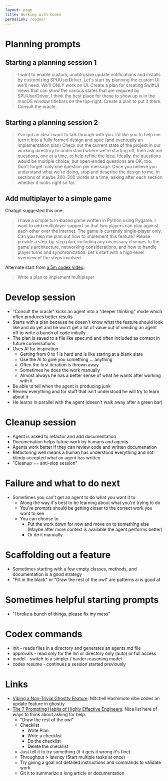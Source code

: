 ```yaml
---
layout: page
title: Working with Codex
permalink: /codex/
---
```


# Planning prompts

## Starting a planning session 1

> I want to enable custom, unobtrusive update notifications and installs by customizing SPUUserDriver. Let's start by planning the custom UI we'll need. We'll ONLY work on UI. Create a plan for creating SwiftUI views that can show the various states that are required by SPUUserDriver. I think the best place for these to show up is in the macOS window titlebars on the top-right. Create a plan to put it there. Consult the oracle.

## Starting a planning session 2

> I've got an idea I want to talk through with you. I'd like you to help me turn it into a fully formed design and spec (and eventually an implementation plan)
> Check out the current state of the project in our working directory to understand where we're starting off, then ask me questions, one at a time, to help refine the idea.
> Ideally, the questions would be multiple choice, but open-ended questions are OK, too. Don't forget: only one question per message.
> Once you believe you understand what we're doing, stop and describe the design to me, in sections of maybe 200-300 words at a time, asking after each section whether it looks right so far.

## Add multiplayer to a simple game

Chatgpt suggested this one:

> I have a simple turn-based game written in Python using Pygame. I want to add multiplayer support so that two players can play against each other over the internet. The game is currently single-player only. Can you help me plan out how to implement this feature? Please provide a step-by-step plan, including any necessary changes to the game's architecture, networking considerations, and how to handle player turns and synchronization. Let's start with a high-level overview of the steps involved.

Alternate start from [a 5m codex video](https://www.youtube.com/watch?v=iqNzfK4_meQ):

> Write a plan to implement multiplayer

# Develop session

* "Consult the oracle" kicks an agent into a "deeper thinking" mode which often produces better results
* Starts with a plan because he doesn't know what the feature should look like and do yet and he won't get a lot of value out of sending an agent off to write a bunch of code initially
* The plan is saved to a file like spec.md and often included as context in future conversations
* Uses AI for inspiration
  * Getting from 0 to 1 is hard and is like staring at a blank slate
  * Use the AI to give you something ... anything
  * Often the first iteration is thrown away
  * Sometimes he does the work manually
  * Almost always he has a better sense of what he wants after working with it
* Be able to tell when the agent is producing junk
* Review everything and for stuff that isn't understood he will try to learn about it
* He learns in parallel with the agent (doesn't walk away after a green bar)

# Cleanup session

* Agent is asked to refactor and add documentation
* Documenation helps future work by humans and agents
* Agents work better if they can review code and written documenation
* Refactoring well means a human has understood everything and not blindy accepted what an agent has written
* "Cleanup == anti-slop session"

# Failure and what to do next

* Sometimes you can't get an agent to do what you want it to
  * Along the way it's best to be learning about what you're trying to do
  * You're prompts should be getting closer to the correct work you want to see
  * You can choose to
    * Put the work down for now and move on to something else (Maybe after more context is available the agent performs better)
    * Or do it manually

# Scaffolding out a feature

* Sometimes starting with a few empty classes, methods, and documentation is a good strategy
* "Fill in the black" or "Draw the rest of the owl" are patterns ai is good at

# Sometimes helpful starting prompts

* "I broke a bunch of things, please fix my mess"

# Codex commands

* init - reads files in a directory and generates an agents.md file
* approvals - read only for the llm or directory only (auto) or full access
* model - switch to a simpler / harder reasoning model
* codex resume - continues a session started previously

# Links

* [Vibing a Non-Trivial Ghostty Feature](https://mitchellh.com/writing/non-trivial-vibing): Mitchell Hashimoto vibe codes an update feature in ghostty
* [The 7 Prompting Habits of Highly Effective Engineers](https://sketch.dev/blog/seven-prompting-habits): Nice list here of ways to think about asking for help:
  * "Draw the rest of the owl"
  * Checklist
    * Write Plan
    * Write a checklist
    * Do the checklist
    * Delete the checklist
  * Just tell it to try something (if it gets it wrong it's fine)
  * Throughput > latency (Start multiple tasks at once)
  * Try giving a goal not detailed instructions and commands to validate work
  * Git it to summarize a long article or documentation
